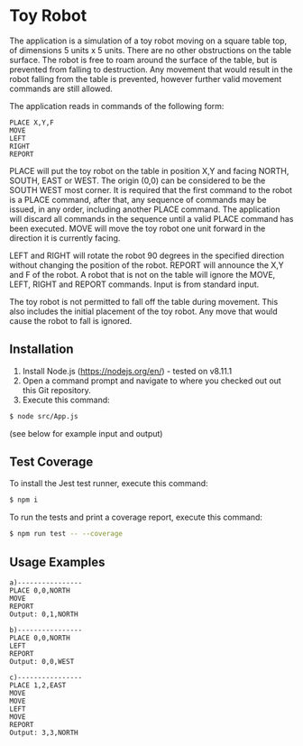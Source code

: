 # Toy Robot

The application is a simulation of a toy robot moving on a square table top, of dimensions 5 units x 5 units. There are no other obstructions on the table surface. The robot is free to roam around the surface of the table, but is prevented from falling to destruction.  Any movement that would result in the robot falling from the table is prevented, however further valid movement commands are still allowed.

The application reads in commands of the following form:

    PLACE X,Y,F
    MOVE
    LEFT
    RIGHT
    REPORT

PLACE will put the toy robot on the table in position X,Y and facing NORTH, SOUTH, EAST or WEST.  The origin (0,0) can be considered to be the SOUTH WEST most corner. It is required that the first command to the robot is a PLACE command, after that, any sequence of commands may be issued, in any order, including another PLACE command.  The application will discard all commands in the sequence until a valid PLACE command has been executed.
MOVE will move the toy robot one unit forward in the direction it is currently facing.

LEFT and RIGHT will rotate the robot 90 degrees in the specified direction without changing the position of the robot.
REPORT will announce the X,Y and F of the robot.
A robot that is not on the table will ignore the MOVE, LEFT, RIGHT and REPORT commands.
Input is from standard input.

The toy robot is not permitted to fall off the table during movement.  This also includes the initial placement of the toy robot.  Any move that would cause the robot to fall is ignored.

## Installation

1. Install Node.js (https://nodejs.org/en/) - tested on v8.11.1
2. Open a command prompt and navigate to where you checked out out this Git repository.
3. Execute this command:

```sh
$ node src/App.js
```

(see below for example input and output)

## Test Coverage

To install the Jest test runner, execute this command:

```sh
$ npm i
```

To run the tests and print a coverage report, execute this command:

```sh
$ npm run test -- --coverage
```

## Usage Examples

    a)----------------
    PLACE 0,0,NORTH
    MOVE
    REPORT
    Output: 0,1,NORTH

    b)----------------
    PLACE 0,0,NORTH
    LEFT
    REPORT
    Output: 0,0,WEST

    c)----------------
    PLACE 1,2,EAST
    MOVE
    MOVE
    LEFT
    MOVE
    REPORT
    Output: 3,3,NORTH
